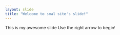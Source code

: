 ```yaml
---
layout: slide
title: "Welcome to smal site's slide!"
---
```

This is my awesome slide
Use the right arrow to begin!
